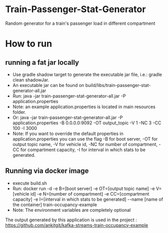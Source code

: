 # Train-Passenger-Stat-Generator
Random generator for a train's passenger load in different compartment

# How to run
## running a fat jar locally
* Use gradle shadow target to generate the executable jar file, i.e.: gradle clean shadowJar.
* An executable jar can be found on build/libs/train-passenger-stat-generator-all.jar
* Run: java -jar train-passenger-stat-generator-all.jar -P application.properties
* Note: an example application.properties is located in main resources folder.
* Or: java -jar train-passenger-stat-generator-all.jar -P application.properties -B 0.0.0.0:9092 -OT output_topic -V 1 -NC 3 -CC 100 -I 3000
* Note: If you want to override the default properties in application.properties you can use the flag -B for boot server, -OT for output topic name, -V for vehicle id, -NC for number of compartment, -CC for compartment capacity, -I for interval in which stats to be generated.

## Running via docker image
* execute build.sh
* Run: docker run -d -e B=[boot server] -e OT=[output topic name] -e V=[vehicle id] -e N=[number of compartment] -e CC=[compartment capacity] -e I=[interval in which stats to be generated] --name [name of the container] train-occupancy-example
* Note: The environment variables are completely optional


The output generated by this application is used in the project : https://github.com/ankitgit/kafka-streams-train-occupancy-example

